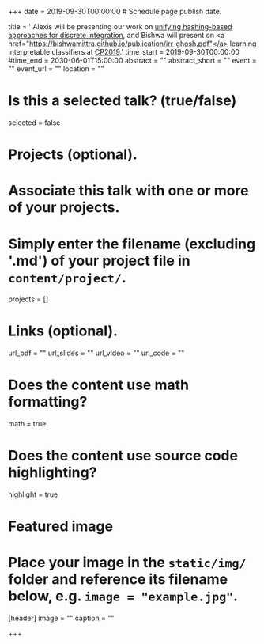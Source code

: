+++
date = 2019-09-30T00:00:00  # Schedule page publish date.

title = ' Alexis will be presenting our work on <a href="https://www.comp.nus.edu.sg/~meel/Papers/cp19-dm.pdf">unifying hashing-based approaches for discrete integration</a>, and Bishwa will present on <a href="https://bishwamittra.github.io/publication/irr-ghosh.pdf"</a> learning interpretable classifiers at <a href="https://cp2019.a4cp.org/">CP2019</a>.'
time_start = 2019-09-30T00:00:00
#time_end = 2030-06-01T15:00:00
abstract = ""
abstract_short = ""
event = ""
event_url = ""
location = ""

# Is this a selected talk? (true/false)
selected = false

# Projects (optional).
#   Associate this talk with one or more of your projects.
#   Simply enter the filename (excluding '.md') of your project file in `content/project/`.
projects = []

# Links (optional).
url_pdf = ""
url_slides = ""
url_video = ""
url_code = ""

# Does the content use math formatting?
math = true

# Does the content use source code highlighting?
highlight = true

# Featured image
# Place your image in the `static/img/` folder and reference its filename below, e.g. `image = "example.jpg"`.
[header]
image = ""
caption = ""

+++

